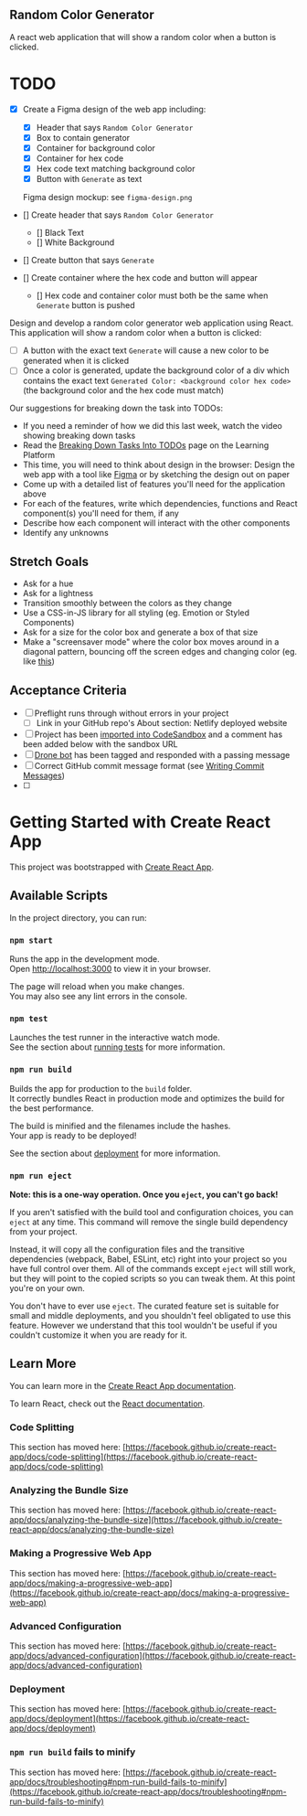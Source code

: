 ## Random Color Generator

A react web application that will show a random color when a button is clicked.

# TODO

- [x] Create a Figma design of the web app including:

  - [x] Header that says `Random Color Generator`
  - [x] Box to contain generator
  - [x] Container for background color
  - [x] Container for hex code
  - [x] Hex code text matching background color
  - [x] Button with `Generate` as text

  Figma design mockup: see `figma-design.png`

- [] Create header that says `Random Color Generator`

  - [] Black Text
  - [] White Background

- [] Create button that says `Generate`

- [] Create container where the hex code and button will appear
  - [] Hex code and container color must both be the same when `Generate` button is pushed

Design and develop a random color generator web application using React. This application will show a random color when a button is clicked:

- [ ] A button with the exact text `Generate` will cause a new color to be generated when it is clicked
- [ ] Once a color is generated, update the background color of a div which contains the exact text `Generated Color: <background color hex code>` (the background color and the hex code must match)

Our suggestions for breaking down the task into TODOs:

- If you need a reminder of how we did this last week, watch the video showing breaking down tasks
- Read the [Breaking Down Tasks Into TODOs](https://learn.upleveled.io/courses/bootcamp-pern/modules/tasks/#breaking-down-tasks-into-todos) page on the Learning Platform
- This time, you will need to think about design in the browser: Design the web app with a tool like [Figma](https://www.figma.com/) or by sketching the design out on paper
- Come up with a detailed list of features you'll need for the application above
- For each of the features, write which dependencies, functions and React component(s) you'll need for them, if any
- Describe how each component will interact with the other components
- Identify any unknowns

## Stretch Goals

- Ask for a hue
- Ask for a lightness
- Transition smoothly between the colors as they change
- Use a CSS-in-JS library for all styling (eg. Emotion or Styled Components)
- Ask for a size for the color box and generate a box of that size
- Make a "screensaver mode" where the color box moves around in a diagonal pattern, bouncing off the screen edges and changing color (eg. like [this](https://user-images.githubusercontent.com/1935696/93082456-42d27100-f691-11ea-872a-7cb7c0df6b9a.gif))

## Acceptance Criteria

- [ ] Preflight runs through without errors in your project
  - [ ] Link in your GitHub repo's About section: Netlify deployed website
- [ ] Project has been [imported into CodeSandbox](https://learn.upleveled.io/courses/bootcamp-pern/modules/cheatsheet-tasks/#codesandbox) and a comment has been added below with the sandbox URL
- [ ] [Drone bot](https://learn.upleveled.io/courses/bootcamp-pern/modules/cheatsheet-tasks/#upleveled-drone) has been tagged and responded with a passing message
- [ ] Correct GitHub commit message format (see [Writing Commit Messages](https://learn.upleveled.io/courses/bootcamp-pern/modules/cheatsheet-git-github/#writing-commit-messages))
- [ ]

# Getting Started with Create React App

This project was bootstrapped with [Create React App](https://github.com/facebook/create-react-app).

## Available Scripts

In the project directory, you can run:

### `npm start`

Runs the app in the development mode.\
Open [http://localhost:3000](http://localhost:3000) to view it in your browser.

The page will reload when you make changes.\
You may also see any lint errors in the console.

### `npm test`

Launches the test runner in the interactive watch mode.\
See the section about [running tests](https://facebook.github.io/create-react-app/docs/running-tests) for more information.

### `npm run build`

Builds the app for production to the `build` folder.\
It correctly bundles React in production mode and optimizes the build for the best performance.

The build is minified and the filenames include the hashes.\
Your app is ready to be deployed!

See the section about [deployment](https://facebook.github.io/create-react-app/docs/deployment) for more information.

### `npm run eject`

**Note: this is a one-way operation. Once you `eject`, you can't go back!**

If you aren't satisfied with the build tool and configuration choices, you can `eject` at any time. This command will remove the single build dependency from your project.

Instead, it will copy all the configuration files and the transitive dependencies (webpack, Babel, ESLint, etc) right into your project so you have full control over them. All of the commands except `eject` will still work, but they will point to the copied scripts so you can tweak them. At this point you're on your own.

You don't have to ever use `eject`. The curated feature set is suitable for small and middle deployments, and you shouldn't feel obligated to use this feature. However we understand that this tool wouldn't be useful if you couldn't customize it when you are ready for it.

## Learn More

You can learn more in the [Create React App documentation](https://facebook.github.io/create-react-app/docs/getting-started).

To learn React, check out the [React documentation](https://reactjs.org/).

### Code Splitting

This section has moved here: [https://facebook.github.io/create-react-app/docs/code-splitting](https://facebook.github.io/create-react-app/docs/code-splitting)

### Analyzing the Bundle Size

This section has moved here: [https://facebook.github.io/create-react-app/docs/analyzing-the-bundle-size](https://facebook.github.io/create-react-app/docs/analyzing-the-bundle-size)

### Making a Progressive Web App

This section has moved here: [https://facebook.github.io/create-react-app/docs/making-a-progressive-web-app](https://facebook.github.io/create-react-app/docs/making-a-progressive-web-app)

### Advanced Configuration

This section has moved here: [https://facebook.github.io/create-react-app/docs/advanced-configuration](https://facebook.github.io/create-react-app/docs/advanced-configuration)

### Deployment

This section has moved here: [https://facebook.github.io/create-react-app/docs/deployment](https://facebook.github.io/create-react-app/docs/deployment)

### `npm run build` fails to minify

This section has moved here: [https://facebook.github.io/create-react-app/docs/troubleshooting#npm-run-build-fails-to-minify](https://facebook.github.io/create-react-app/docs/troubleshooting#npm-run-build-fails-to-minify)
